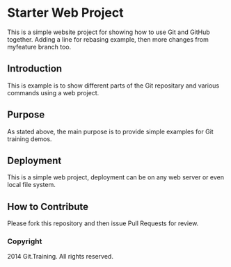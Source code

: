 # Starter Web Project
This is a simple website project for showing how to use Git and GitHub together. Adding a line for rebasing example, then more changes from myfeature branch too.

## Introduction
This is example is to show different parts of the Git repositary and various commands using a web project.

## Purpose
As stated above, the main purpose is to provide simple examples for Git training demos.

## Deployment
This is a simple web project, deployment can be on any web server or even local file system.

## How to Contribute
Please fork this repository and then issue Pull Requests for review.

### Copyright

2014 Git.Training. All rights reserved.
